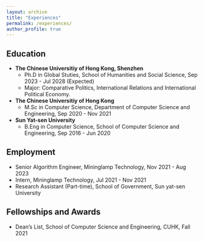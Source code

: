 ```yaml
---
layout: archive
title: "Experiences"
permalink: /experiences/
author_profile: true
---
```


## Education
* <b>The Chinese Universitiy of Hong Kong, Shenzhen</b>
    * Ph.D in Global Stuties, School of Humanities and Social Science, Sep 2023 - Jul 2028 (Expected)
    * Major: Comparative Politics, International Relations and International Political Economy.
* <b>The Chinese Universitiy of Hong Kong</b>
    * M.Sc in Computer Science, Department of Computer Science and Engineering, Sep 2020 - Nov 2021
* <b>Sun Yat-sen University</b>
    * B.Eng in Computer Science, School of Computer Science and Engineering, Sep 2016 - Jun 2020
    
## Employment
* Senior Algorithm Engineer, Mininglamp Technology, Nov 2021 - Aug 2023
* Intern, Mininglamp Technology, Jul 2021 - Nov 2021
* Research Assistant (Part-time), School of Government, Sun yat-sen University

## Fellowships and Awards
* Dean’s List, School of Computer Science and Engineering, CUHK, Fall 2021
